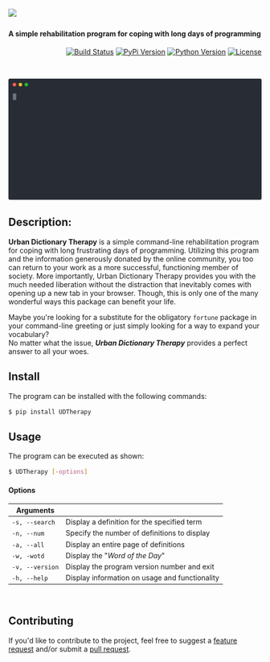 [<img src="https://cloud.githubusercontent.com/assets/16360374/25799898/d2fe937e-339b-11e7-81a5-b70a54b580d9.png" height="100"/>]()
--------------------------------  
#### A simple rehabilitation program for coping with long days of programming  

<p align="right">
  <!-- CI Status -->
  <a href="https://travis-ci.org/tterb/Urban-Dictionary-Therapy"><img src="https://travis-ci.org/tterb/Urban-Dictionary-Therapy.svg?branch=master" alt="Build Status"/></a>
  <!--Project version-->
  <a href="https://pypi.python.org/pypi/UDTherapy/"><img src="https://badge.fury.io/py/UDTherapy.svg" alt="PyPi Version"/></a>
  <!-- Python version -->
  <a href="https://docs.python.org/3/"><img src="https://img.shields.io/badge/Python-3-brightgreen.svg" alt="Python Version"/></a>
  <!--License-->
  <a href="https://opensource.org/licenses/MIT"><img src="https://img.shields.io/badge/License-MIT-blue.svg" alt="License"/></a>
</p>  

<br>

<p align="center">
  <img src="./docs/images/terminal.svg" width="700"/>
  <!-- <img src="https://cloud.githubusercontent.com/assets/16360374/25802132/cfcd58de-33a5-11e7-8cf8-81f18f6f7af8.png" width="800"/> -->
</p>

## Description:  
**Urban Dictionary Therapy** is a simple command-line rehabilitation program for coping with long frustrating days of programming. Utilizing this program and the information generously donated by the online community, you too can return to your work as a more successful, functioning member of society. More importantly, Urban Dictionary Therapy provides you with the much needed liberation without the distraction that inevitably comes with opening up a new tab in your browser. Though, this is only one of the many wonderful ways this package can benefit your life.  
  
Maybe you're looking for a substitute for the obligatory ```fortune``` package in your command-line greeting or just simply looking for a way to expand your vocabulary?  
No matter what the issue, ***Urban Dictionary Therapy*** provides a perfect answer to all your woes.  
  
  
## Install  
The program can be installed with the following commands:  

```sh
$ pip install UDTherapy
```
  
## Usage  
The program can be executed as shown:  

```sh
$ UDTherapy [-options]
```
  
#### Options  

| Arguments       |                                                  |
|-----------------|--------------------------------------------------|
| `-s, --search`  |  Display a definition for the specified term     |
| `-n, --num`     |  Specify the number of definitions to display    |
| `-a, --all`     |  Display an entire page of definitions           |
| `-w, -wotd`     |  Display the "*Word of the Day*"                 |
| `-v, --version` |  Display the program version number and exit     |
| `-h, --help`    |  Display information on usage and functionality  |  
  
<br>

## Contributing  
If you'd like to contribute to the project, feel free to suggest a [feature request](./../../issues/new?template=feature_request.md) and/or submit a [pull request](./../../pulls?q=is%3Apr+is%3Aopen+sort%3Aupdated-desc).  
  